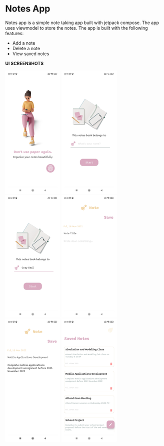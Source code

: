 # Notes App
Notes app is a simple note taking app built with jetpack compose. The app uses viewmodel to store the notes. The app is built with the following features:

- Add a note
- Delete a note
- View saved notes

**UI SCREENSHOTS**

<img src="images/image1.jpg" alt="Image 1" width="35%"/>
<img src="images/image2.jpg" alt="Image 2" width="35%"/>
<img src="images/image3.jpg" alt="Image 3" width="35%"/>
<img src="images/image4.jpg" alt="Image 4" width="35%"/>
<img src="images/image5.jpg" alt="Image 5" width="35%"/>
<img src="images/image6.jpg" alt="Image 6" width="35%"/>